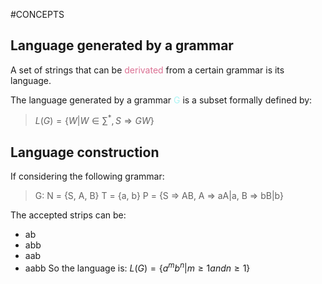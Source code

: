 #CONCEPTS 

## Language generated by a grammar

A set of strings that can be <span style="color:#db7093;">derivated</span> from a certain grammar is its language. 

The language generated by a grammar <span style="color:#abf5f5;">G</span> is a subset formally defined by: 

> $L(G)= \{W | W ∈ ∑^*, S ⇒ G W\}$


## Language construction

If considering the following grammar: 

>G: N = {S, A, B} T = {a, b} P = {S ⇒ AB, A ⇒ aA|a, B ⇒ bB|b}

The accepted strips can be:
* ab
* abb
* aab
* aabb
So the language is:    $L(G) = \{a^m b^n | m ≥ 1 and n ≥ 1\}$


